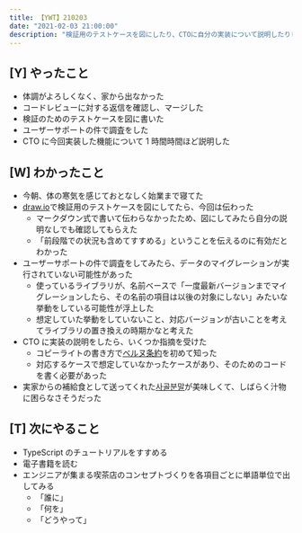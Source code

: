 ```yaml
---
title: 【YWT】210203
date: "2021-02-03 21:00:00"
description: "検証用のテストケースを図にしたり、CTOに自分の実装について説明したりした"
---
```


## [Y] やったこと

- 体調がよろしくなく、家から出なかった
- コードレビューに対する返信を確認し、マージした
- 検証のためのテストケースを図に書いた
- ユーザーサポートの件で調査をした
- CTO に今回実装した機能について 1 時間時間ほど説明した

## [W] わかったこと

- 今朝、体の寒気を感じておとなしく始業まで寝てた
- [draw.io](https://www.draw.io/)で検証用のテストケースを図にしてたら、今回は伝わった
  - マークダウン式で書いて伝わらなかったため、図にしてみたら自分の説明なしでも確認してもらえた
  - 「前段階での状況も含めてすすめる」ということを伝えるのに有効だとわかった
- ユーザーサポートの件で調査をしてみたら、データのマイグレーションが実行されていない可能性があった
  - 使っているライブラリが、名前ベースで「一度最新バージョンまでマイグレーションしたら、その名前の項目は以後の対象にしない」みたいな挙動をしている可能性が浮上した
  - 想定していた挙動をしていないこと、対応バージョンが古いことを考えてライブラリの置き換えの時期かなと考えた
- CTO に実装の説明をしたら、いくつか指摘を受けた
  - コピーライトの書き方で[ベルヌ条約](https://ja.wikipedia.org/wiki/%E6%96%87%E5%AD%A6%E7%9A%84%E5%8F%8A%E3%81%B3%E7%BE%8E%E8%A1%93%E7%9A%84%E8%91%97%E4%BD%9C%E7%89%A9%E3%81%AE%E4%BF%9D%E8%AD%B7%E3%81%AB%E9%96%A2%E3%81%99%E3%82%8B%E3%83%99%E3%83%AB%E3%83%8C%E6%9D%A1%E7%B4%84)を初めて知った
  - 対応するケースで想定していなかったケースがあり、そのためのコードを書く必要があった
- 実家からの補給食として送ってくれた[사골분말](https://www.coupang.com/vp/products/948814)が美味しくて、しばらく汁物に困らなさそうだった

## [T] 次にやること

- TypeScript のチュートリアルをすすめる
- 電子書籍を読む
- エンジニアが集まる喫茶店のコンセプトづくりを各項目ごとに単語単位で出してみる
  - 「誰に」
  - 「何を」
  - 「どうやって」
